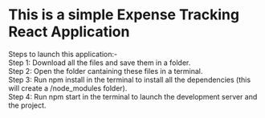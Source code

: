 # This is a simple Expense Tracking React Application </br>
Steps to launch this application:- </br>
Step 1: Download all the files and save them in a folder. </br>
Step 2: Open the folder cantaining these files in a terminal. </br>
Step 3: Run   npm install   in the terminal to install all the dependencies (this will create a /node_modules folder). </br>
Step 4: Run   npm start   in the terminal to launch the development server and the project. </br>
